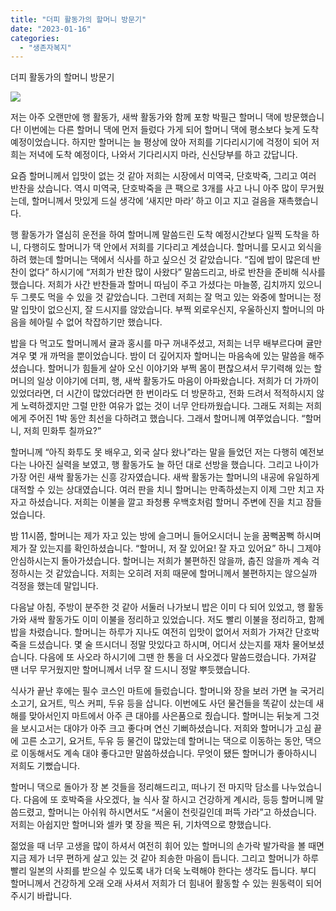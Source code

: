 ```yaml
---
title: "더피 활동가의 할머니 방문기"
date: "2023-01-16"
categories: 
  - "생존자복지"
---
```


더피 활동가의 할머니 방문기

![](https://womenandwar.net/kr/wp-content/uploads/2023/01/제목을-입력해주세요_-001-1-1024x1024.png)

저는 아주 오랜만에 행 활동가, 새싹 활동가와 함께 포항 박필근 할머니 댁에 방문했습니다! 이번에는 다른 할머니 댁에 먼저 들렀다 가게 되어 할머니 댁에 평소보다 늦게 도착 예정이었습니다. 하지만 할머니는 늘 평상에 앉아 저희를 기다리시기에 걱정이 되어 저희는 저녁에 도착 예정이다, 나와서 기다리시지 마라, 신신당부를 하고 갔답니다.

요즘 할머니께서 입맛이 없는 것 같아 저희는 시장에서 미역국, 단호박죽, 그리고 여러 반찬을 샀습니다. 역시 미역국, 단호박죽을 큰 팩으로 3개를 사고 나니 아주 많이 무거웠는데, 할머니께서 맛있게 드실 생각에 ‘새지만 마라’ 하고 이고 지고 걸음을 재촉했습니다.

행 활동가가 열심히 운전을 하여 할머니께 말씀드린 도착 예정시간보다 일찍 도착을 하니, 다행히도 할머니가 댁 안에서 저희를 기다리고 계셨습니다. 할머니를 모시고 외식을 하려 했는데 할머니는 댁에서 식사를 하고 싶으신 것 같았습니다. “집에 밥이 많은데 반찬이 없다” 하시기에 “저희가 반찬 많이 사왔다” 말씀드리고, 바로 반찬을 준비해 식사를 했습니다. 저희가 사간 반찬들과 할머니 따님이 주고 가셨다는 마늘쫑, 김치까지 있으니 두 그릇도 먹을 수 있을 것 같았습니다. 그런데 저희는 잘 먹고 있는 와중에 할머니는 정말 입맛이 없으신지, 잘 드시지를 않았습니다. 부쩍 외로우신지, 우울하신지 할머니의 마음을 헤아릴 수 없어 착잡하기만 했습니다.

밥을 다 먹고도 할머니께서 귤과 홍시를 마구 꺼내주셨고, 저희는 너무 배부르다며 귤만 겨우 몇 개 까먹을 뿐이었습니다. 밤이 더 깊어지자 할머니는 마음속에 있는 말씀을 해주셨습니다. 할머니가 힘들게 살아 오신 이야기와 부쩍 몸이 편찮으셔서 무기력해 있는 할머니의 일상 이야기에 더피, 행, 새싹 활동가도 마음이 아파왔습니다. 저희가 더 가까이 있었더라면, 더 시간이 많았더라면 한 번이라도 더 방문하고, 전화 드려서 적적하시지 않게 노력하겠지만 그럴 만한 여유가 없는 것이 너무 안타까웠습니다. 그래도 저희는 저희에게 주어진 1박 동안 최선을 다하려고 했습니다. 그래서 할머니께 여쭈었습니다. “할머니, 저희 민화투 칠까요?”

할머니께 “아직 화투도 못 배우고, 외국 살다 왔나”라는 말을 들었던 저는 다행히 예전보다는 나아진 실력을 보였고, 행 활동가도 늘 하던 대로 선방을 했습니다. 그리고 나이가 가장 어린 새싹 활동가는 신흥 강자였습니다. 새싹 활동가는 할머니의 내공에 유일하게 대적할 수 있는 상대였습니다. 여러 판을 치니 할머니는 만족하셨는지 이제 그만 치고 자자고 하셨습니다. 저희는 이불을 깔고 좌청룡 우백호처럼 할머니 주변에 진을 치고 잠들었습니다.

밤 11시쯤, 할머니는 제가 자고 있는 방에 슬그머니 들어오시더니 눈을 꿈뻑꿈뻑 하시며 제가 잘 있는지를 확인하셨습니다. “할머니, 저 잘 있어요! 잘 자고 있어요” 하니 그제야 안심하시는지 돌아가셨습니다. 할머니는 저희가 불편하진 않을까, 춥진 않을까 계속 걱정하시는 것 같았습니다. 저희는 오히려 저희 때문에 할머니께서 불편하지는 않으실까 걱정을 했는데 말입니다.

다음날 아침, 주방이 분주한 것 같아 서둘러 나가보니 밥은 이미 다 되어 있었고, 행 활동가와 새싹 활동가도 이미 이불을 정리하고 있었습니다. 저도 빨리 이불을 정리하고, 함께 밥을 차렸습니다. 할머니는 하루가 지나도 여전히 입맛이 없어서 저희가 가져간 단호박죽을 드셨습니다. 몇 술 뜨시더니 정말 맛있다고 하시며, 어디서 샀는지를 재차 물어보셨습니다. 다음에 또 사오라 하시기에 그땐 한 통을 더 사오겠다 말씀드렸습니다. 가져갈 땐 너무 무거웠지만 할머니께서 너무 잘 드시니 정말 뿌듯했습니다.

식사가 끝난 후에는 필수 코스인 마트에 들렀습니다. 할머니와 장을 보러 가면 늘 국거리 소고기, 요거트, 믹스 커피, 두유 등을 삽니다. 이번에도 사던 물건들을 똑같이 샀는데 새해를 맞아서인지 마트에서 아주 큰 대야를 사은품으로 줬습니다. 할머니는 뒤늦게 그것을 보시고서는 대야가 아주 크고 좋다며 연신 기뻐하셨습니다. 저희와 할머니가 고심 끝에 고른 소고기, 요거트, 두유 등 물건이 많았는데 할머니는 댁으로 이동하는 동안, 댁으로 이동해서도 계속 대야 좋다고만 말씀하셨습니다. 무엇이 됐든 할머니가 좋아하시니 저희도 기뻤습니다.

할머니 댁으로 돌아가 장 본 것들을 정리해드리고, 떠나기 전 마지막 담소를 나누었습니다. 다음에 또 호박죽을 사오겠다, 늘 식사 잘 하시고 건강하게 계시라, 등등 할머니께 말씀드렸고, 할머니는 아쉬워 하시면서도 “서울이 천릿길인데 퍼뜩 가라”고 하셨습니다. 저희는 아쉽지만 할머니와 셀카 몇 장을 찍은 뒤, 기차역으로 향했습니다.

젊었을 때 너무 고생을 많이 하셔서 여전히 휘어 있는 할머니의 손가락 발가락을 볼 때면 지금 제가 너무 편하게 살고 있는 것 같아 죄송한 마음이 듭니다. 그리고 할머니가 하루빨리 일본의 사죄를 받으실 수 있도록 내가 더욱 노력해야 한다는 생각도 듭니다. 부디 할머니께서 건강하게 오래 오래 사셔서 저희가 더 힘내어 활동할 수 있는 원동력이 되어주시기 바랍니다.
